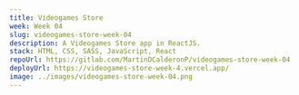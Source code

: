 ```yaml
---
title: Videogames Store
week: Week 04
slug: videogames-store-week-04
description: A Videogames Store app in ReactJS.
stack: HTML, CSS, SASS, JavaScript, React
repoUrl: https://gitlab.com/MartinDCalderonP/videogames-store-week-04
deployUrl: https://videogames-store-week-4.vercel.app/
image: ../images/videogames-store-week-04.png
---
```


